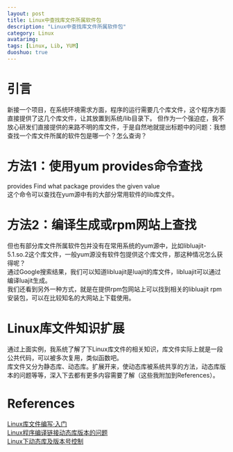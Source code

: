 ```yaml
---
layout: post
title: Linux中查找库文件所属软件包
description: "Linux中查找库文件所属软件包"
category: Linux
avatarimg:
tags: [Linux, Lib, YUM]
duoshuo: true
---
```

# 引言
新接一个项目，在系统环境需求方面，程序的运行需要几个库文件，这个程序方面直接提供了这几个库文件，让其放置到系统/lib目录下。
但作为一个强迫症，我不放心研发们直接提供的来路不明的库文件，于是自然地就提出标题中的问题：我想查找一个库文件所属的软件包是哪一个？怎么查询？

# 方法1：使用yum provides命令查找
provides       Find what package provides the given value  
这个命令可以查找在yum源中有的大部分常用软件的lib库文件。 

# 方法2：编译生成或rpm网站上查找
但也有部分库文件所属软件包并没有在常用系统的yum源中，比如libluajit-5.1.so.2这个库文件，一般yum源没有软件包提供这个库文件，那这种情况怎么获得呢？  
通过Google搜索结果，我们可以知道libluajit是luajit的库文件，libluajit可以通过编译luajit生成。  
我们还看到另外一种方式，就是在提供rpm包网站上可以找到相关的libluajit rpm安装包，可以在比较知名的大网站上下载使用。 

# Linux库文件知识扩展
通过上面实例，我系统了解了下Linux库文件的相关知识，库文件实际上就是一段公共代码，可以被多次复用，类似函数吧。  
库文件又分为静态库、动态库。扩展开来，使动态库被系统共享的方法，动态库版本的问题等等，深入下去都有更多内容需要了解（这些我附加到References）。

# References
[Linux库文件编写·入门](http://www.cnblogs.com/lcw/p/3169285.html)  
[Linux程序编译链接动态库版本的问题](http://littlewhite.us/archives/301)  
[Linux下动态库及版本号控制](http://blog.csdn.net/alspwx/article/details/36655645)  


